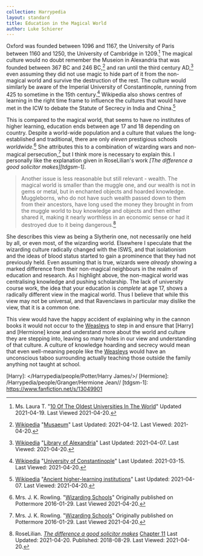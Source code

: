 ```yaml
---
collection: Harrypedia
layout: standard
title: Education in the Magical World
author: Luke Schierer
---
```


Oxford was founded between 1096 and 1167, the University of Paris
between 1160 and 1250, the University of Cambridge in 1209.[^210420-3]
The magical culture would no doubt remember the Museion in Alexandria
that was founded between 367 BC and 246 BC,[^210420-4] and ran until
the third century AD,[^210420-5] even assuming they did not use magic
to hide part of it from the non-magical world and survive the
destruction of the rest. The culture would similarly be aware of the
Imperial University of Constantinople, running from 425 to sometime in
the 15th century.[^210420-6] Wikipedia also shows centres of learning in
the right time frame to influence the cultures that would have met in
the ICW to debate the Statute of Secrecy in India and China.[^210420-7]

This is compared to the magical world, that seems to have no institutes of
higher learning, education ends between age 17 and 18 depending on country.
Despite a world-wide population and a culture that values the
long-established and traditional, there are only _eleven_ prestigious
schools _worldwide._[^210420-8] She attributes this to a combination
of wizarding wars and non-magical persecution,[^210420-9] but I think
more is necessary to explain this. I personally like the explanation
given in RoseLilian's work _[The difference a good solicitor makes][tdgsm-1]_.

> Another issue is less reasonable but still relevant - wealth. The magical
> world is smaller than the muggle one, and our wealth is not in gems
> or metal, but in enchanted objects and hoarded knowledge. Muggleborns,
> who do not have such wealth passed down to them from their ancestors,
> have long used the money they brought in from the muggle world to buy
> knowledge and objects and then either shared it, making it nearly
> worthless in an economic sense or had it destroyed due to it being
> dangerous.[^210420-10]

She describes this view as being a Slytherin one, not necessarily one
held by all, or even most, of the wizarding world. Elsewhere I
speculate that the wizarding culture radically changed with the ISWS,
and that isolationism and the ideas of blood status started to gain a
prominence that they had not previously held. Even assuming that is
true, wizards were _already_ showing a marked difference from their
non-magical neighbours in the realm of education and research. As I
highlight above, the non-magical world was centralising knowledge and
pushing scholarship. The lack of university course work, the idea that
your education is _complete_ at age 17, shows a radically different view in
the magical world. Thus I believe that while this view may not be
universal, and that Ravenclaws in particular may dislike the view, that
it is a common one.

This view would have the happy accident of explaining why in the cannon
books it would not occur to the [Weasleys] to step in and ensure that
[Harry] and [Hermione] know and understand more about the world and
culture they are stepping into, leaving so many holes in our view and
understanding of that culture. A culture of knowledge hoarding and
secrecy would mean that even well-meaning people like the [Weasleys]
would have an unconscious taboo surrounding actually teaching
those outside the family anything not taught at school.

[Weasleys]: /Harrypedia/people/weasley/
[Harry]: </Harrypedia/people/Potter/Harry James/>/
[Hermione]: /Harrypedia/people/Granger/Hermione Jean//
[tdgsm-1]: https://www.fanfiction.net/s/13049901

[^210420-3]:
    Ms. Laura T.
    "[10 Of The Oldest Universities In The World](https://www.topuniversities.com/blog/10-oldest-universities-world)"
    Updated 2021-04-19. Last Viewed 2021-04-20.

[^210420-4]:
    [Wikipedia](https://en.wikipedia.org/)
    "[Musaeum](https://en.wikipedia.org/wiki/Musaeum)"
    Last Updated: 2021-04-12. Last Viewed: 2021-04-20.

[^210420-5]:
    [Wikipedia](https://en.wikipedia.org/)
    "[Library of Alexandria](https://en.wikipedia.org/wiki/Library_of_Alexandria)"
    Last Updated: 2021-04-07. Last Viewed: 2021-04-20.

[^210420-6]:
    [Wikipedia](https://en.wikipedia.org/)
    "[University of Constantinople](https://en.wikipedia.org/wiki/University_of_Constantinople)"
    Last Updated: 2021-03-15. Last Viewed: 2021-04-20.

[^210420-7]:
    [Wikipedia](https://en.wikipedia.org/)
    "[Ancient higher-learning institutions](https://en.wikipedia.org/wiki/Ancient_higher-learning_institutions)"
    Last Updated: 2021-04-07. Last Viewed: 2021-04-20.

[^210420-8]:
    Mrs. J. K. Rowling.
    "[Wizarding Schools](https://www.wizardingworld.com/writing-by-jk-rowling/wizarding-schools)"
    Originally published on Pottermore 2016-01-29. Last Viewed 2021-04-20.

[^210420-9]:
    Mrs. J. K. Rowling.
    "[Wizarding Schools](https://www.wizardingworld.com/writing-by-jk-rowling/wizarding-schools)"
    Originally published on Pottermore 2016-01-29. Last Viewed 2021-04-20.

[^210420-10]:
    RoseLilian.
    _[The difference a good solicitor makes](https://www.fanfiction.net/s/13049901)_
    [Chapter 11](https://www.fanfiction.net/s/13049901/11/The-difference-a-good-solicitor-makes)
    Last Updated: 2021-04-20. Published: 2018-08-29. Last Viewed: 2021-04-20.
